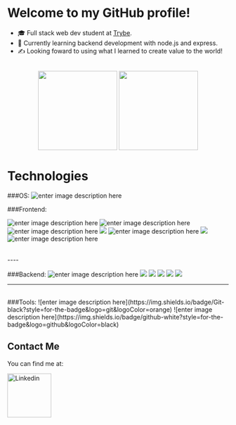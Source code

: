 # Welcome to my GitHub profile!



- 🎓 Full stack web dev student at [Trybe](https://www.betrybe.com/).
- 🌱 Currently learning backend development with node.js and express.
- ✍️ Looking foward to using what I learned to create value to the world!

<br>
<div align="center">
  <img height="180em" src="https://github-readme-stats.vercel.app/api?username=qzbrainon&show_icons=true&theme=github_dark&include_all_commits=true&count_private=true"/>
  <img height="180em" src="https://github-readme-stats.vercel.app/api/top-langs/?username=qzbrainon&layout=compact&langs_count=7&theme=github_dark"/>
</div>



# Technologies


###OS:
![enter image description here](https://img.shields.io/badge/Linux-white?style=for-the-badge&logo=linux&logoColor=black)

###Frontend:

![enter image description here](https://img.shields.io/badge/HTML-orange?style=for-the-badge&logo=html5&logoColor=white)
![enter image description here](https://img.shields.io/badge/CSS-blue?&style=for-the-badge&logo=css3&logoColor=white)
![enter image description here](https://img.shields.io/badge/JavaScript-F7DF1E?style=for-the-badge&logo=javascript&logoColor=black)
![](https://img.shields.io/badge/Typescript-blue?style=for-the-badge&logo=Typescript&logoColor=white)
![enter image description here](https://img.shields.io/badge/react-black?style=for-the-badge&logo=react&logoColor=blue)
![](https://img.shields.io/badge/Redux-white?style=for-the-badge&logo=Redux&logoColor=purple)
![enter image description here](https://img.shields.io/badge/Jest-orange?style=for-the-badge&logo=jest&logoColor=white)

<br>
----

###Backend:
![enter image description here](https://img.shields.io/badge/Node.js-black?style=for-the-badge&logo=Node.js&logoColor=green)
![](https://img.shields.io/badge/Express.js-black?style=for-the-badge&logo=Express&logoColor=green)
![](https://img.shields.io/badge/Docker-blue?style=for-the-badge&logo=Docker&logoColor=white)
![](https://img.shields.io/badge/MySql-black?style=for-the-badge&logo=MySql&logoColor=blue)
![](https://img.shields.io/badge/MongoDB-black?style=for-the-badge&logo=MongoDB&logoColor=green)
![](https://img.shields.io/badge/Sequelize-black?style=for-the-badge&logo=Sequelize&logoColor=lightblue)

----
<br>
###Tools:
![enter image description here](https://img.shields.io/badge/Git-black?style=for-the-badge&logo=git&logoColor=orange)
![enter image description here](https://img.shields.io/badge/github-white?style=for-the-badge&logo=github&logoColor=black)
<br>





## Contact Me

You can find me at: 

<a href="https://www.linkedin.com/in/brainon-queiroz/" target="blank">
  <img align="center" alt="Linkedin" width="100px" src="https://img.shields.io/badge/-Linkedin-2361B8?style=for-the-badge&logo=linkedin" />
</a>

